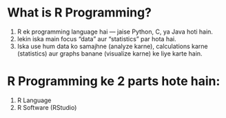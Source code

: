 # What is R Programming?
1. R ek programming language hai — jaise Python, C, ya Java hoti hain.
2. lekin iska main focus “data” aur “statistics” par hota hai.
3. Iska use hum data ko samajhne (analyze karne), calculations karne (statistics) aur graphs banane (visualize karne) ke liye karte hain.

# R Programming ke 2 parts hote hain:
1. R Language
2. R Software (RStudio)

